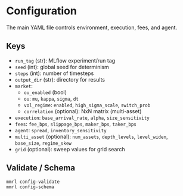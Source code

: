 # Configuration

The main YAML file controls environment, execution, fees, and agent.

## Keys
- `run_tag` (str): MLflow experiment/run tag
- `seed` (int): global seed for determinism
- `steps` (int): number of timesteps
- `output_dir` (str): directory for results
- `market`:
  - `ou_enabled` (bool)
  - `ou`: `mu`, `kappa`, `sigma`, `dt`
  - `vol_regime`: `enabled`, `high_sigma_scale`, `switch_prob`
  - `correlation` (optional): NxN matrix (multi-asset)
- `execution`: `base_arrival_rate`, `alpha`, `size_sensitivity`
- `fees`: `fee_bps`, `slippage_bps`, `maker_bps`, `taker_bps`
- `agent`: `spread`, `inventory_sensitivity`
- `multi_asset` (optional): `num_assets`, `depth_levels`, `level_widen`, `base_size`, `regime_skew`
- `grid` (optional): sweep values for grid search

## Validate / Schema
```
mmrl config-validate
mmrl config-schema
```